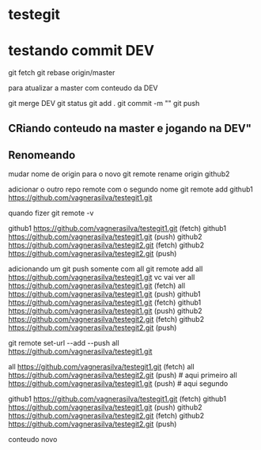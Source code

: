 # testegit

# testando commit DEV
git fetch
git rebase origin/master

para atualizar a master com conteudo da DEV

git merge DEV
git status
git add .
git commit -m ""
git push

## CRiando conteudo na master e jogando na DEV"


## Renomeando 
mudar nome de origin para o novo
git remote rename origin github2

adicionar o outro repo remote com o segundo nome
git remote add github1 https://github.com/vagnerasilva/testegit1.git

quando fizer git remote -v 

github1 https://github.com/vagnerasilva/testegit1.git (fetch)
github1 https://github.com/vagnerasilva/testegit1.git (push)
github2 https://github.com/vagnerasilva/testegit2.git (fetch)
github2 https://github.com/vagnerasilva/testegit2.git (push)

adicionando um git push somente com all
git remote add all https://github.com/vagnerasilva/testegit1.git
vc vai ver
all     https://github.com/vagnerasilva/testegit1.git (fetch)
all     https://github.com/vagnerasilva/testegit1.git (push)
github1 https://github.com/vagnerasilva/testegit1.git (fetch)
github1 https://github.com/vagnerasilva/testegit1.git (push)
github2 https://github.com/vagnerasilva/testegit2.git (fetch)
github2 https://github.com/vagnerasilva/testegit2.git (push)

git remote set-url --add --push all https://github.com/vagnerasilva/testegit1.git

all     https://github.com/vagnerasilva/testegit1.git (fetch)
all     https://github.com/vagnerasilva/testegit2.git (push) # aqui primeiro
all     https://github.com/vagnerasilva/testegit1.git (push) # aqui segundo

github1 https://github.com/vagnerasilva/testegit1.git (fetch)
github1 https://github.com/vagnerasilva/testegit1.git (push)
github2 https://github.com/vagnerasilva/testegit2.git (fetch)
github2 https://github.com/vagnerasilva/testegit2.git (push)

conteudo novo